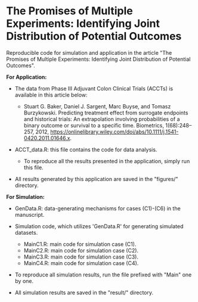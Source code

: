 # The Promises of Multiple Experiments: Identifying Joint Distribution of Potential Outcomes

Reproducible code for simulation and application in the article "The Promises of Multiple Experiments: Identifying Joint Distribution of Potential Outcomes".


**For Application:**

- The data from Phase III Adjuvant Colon Clinical Trials (ACCTs) is available in this article below:
  - Stuart G. Baker, Daniel J. Sargent, Marc Buyse, and Tomasz Burzykowski. Predicting treatment effect from
surrogate endpoints and historical trials: An extrapolation involving probabilities of a binary outcome or survival
to a specific time. Biometrics, 1(68):248–257, 2012, https://onlinelibrary.wiley.com/doi/abs/10.1111/j.1541-0420.2011.01646.x.  

- ACCT_data.R: this file contains the code for data analysis.
  - To reproduce all the results presented in the application, simply run this file. 

- All results generated by this application are saved in the "figures/" directory.

**For Simulation:** 


- GenData.R: data-generating mechanisms for cases (C1)-(C6) in the manuscript. 

- Simulation code, which utilizes 'GenData.R' for generating simulated datasets. 
  - MainC1.R: main code for simulation case (C1).   
  - MainC2.R: main code for simulation case (C2).
  - MainC3.R: main code for simulation case (C3).   
  - MainC4.R: main code for simulation case (C4).

- To reproduce all simulation results, run the file prefixed with "Main" one by one.

- All simulation results are saved in the "result/" directory.
  
